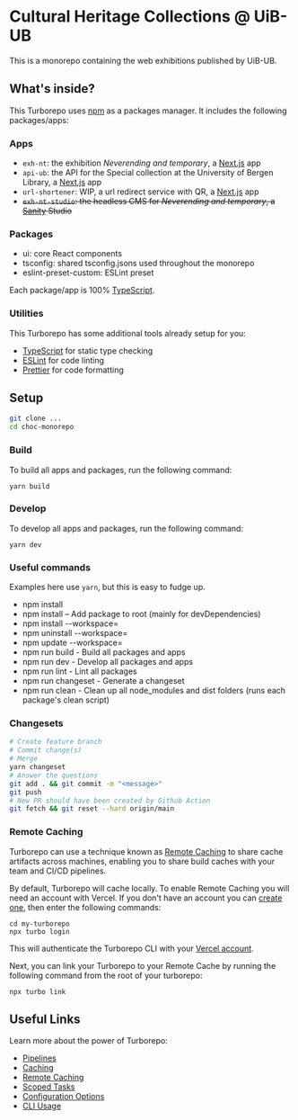 # Cultural Heritage Collections @ UiB-UB

This is a monorepo containing the web exhibitions published by UiB-UB.

## What's inside?

This Turborepo uses [npm](https://npmjs.com) as a packages manager. It includes the following packages/apps:

### Apps

- `exh-nt`: the exhibition _Neverending and temporary_, a [Next.js](https://nextjs.org) app
- `api-ub`: the API for the Special collection at the University of Bergen Library, a [Next.js](https://nextjs.org) app
- `url-shortener`: WIP, a url redirect service with QR, a [Next.js](https://nextjs.org) app
- ~~`exh-nt-studio`: the headless CMS for _Neverending and temporary_, a [Sanity](https://sanity.io) Studio~~

### Packages

- ui: core React components
- tsconfig: shared tsconfig.jsons used throughout the monorepo
- eslint-preset-custom: ESLint preset

Each package/app is 100% [TypeScript](https://www.typescriptlang.org/).

### Utilities

This Turborepo has some additional tools already setup for you:

- [TypeScript](https://www.typescriptlang.org/) for static type checking
- [ESLint](https://eslint.org/) for code linting
- [Prettier](https://prettier.io) for code formatting

## Setup

```sh
git clone ...
cd choc-monorepo
```

### Build

To build all apps and packages, run the following command:

```
yarn build
```

### Develop

To develop all apps and packages, run the following command:

```
yarn dev
```

### Useful commands

Examples here use `yarn`, but this is easy to fudge up.

* npm install
* npm install <package> – Add package to root (mainly for devDependencies)
* npm install <package> --workspace=<workspace>
* npm uninstall <package> --workspace=<workspace>
* npm update <package> --workspace=<workspace>
* npm run build - Build all packages and apps
* npm run dev - Develop all packages and apps
* npm run lint - Lint all packages
* npm run changeset - Generate a changeset
* npm run clean - Clean up all node_modules and dist folders (runs each package's clean script)

### Changesets

```sh
# Create feature branch
# Commit change(s)
# Merge
yarn changeset
# Answer the questions
git add . && git commit -m "<message>"
git push
# New PR should have been created by Github Action
git fetch && git reset --hard origin/main
```

### Remote Caching

Turborepo can use a technique known as [Remote Caching](https://turborepo.org/docs/core-concepts/remote-caching) to share cache artifacts across machines, enabling you to share build caches with your team and CI/CD pipelines.

By default, Turborepo will cache locally. To enable Remote Caching you will need an account with Vercel. If you don't have an account you can [create one](https://vercel.com/signup), then enter the following commands:

```
cd my-turborepo
npx turbo login
```

This will authenticate the Turborepo CLI with your [Vercel account](https://vercel.com/docs/concepts/personal-accounts/overview).

Next, you can link your Turborepo to your Remote Cache by running the following command from the root of your turborepo:

```
npx turbo link
```

## Useful Links

Learn more about the power of Turborepo:

- [Pipelines](https://turborepo.org/docs/core-concepts/pipelines)
- [Caching](https://turborepo.org/docs/core-concepts/caching)
- [Remote Caching](https://turborepo.org/docs/core-concepts/remote-caching)
- [Scoped Tasks](https://turborepo.org/docs/core-concepts/scopes)
- [Configuration Options](https://turborepo.org/docs/reference/configuration)
- [CLI Usage](https://turborepo.org/docs/reference/command-line-reference)
